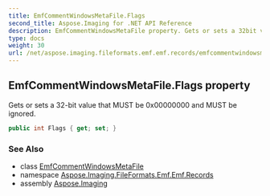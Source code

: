 ```yaml
---
title: EmfCommentWindowsMetaFile.Flags
second_title: Aspose.Imaging for .NET API Reference
description: EmfCommentWindowsMetaFile property. Gets or sets a 32bit value that MUST be 0x00000000 and MUST be ignored
type: docs
weight: 30
url: /net/aspose.imaging.fileformats.emf.emf.records/emfcommentwindowsmetafile/flags/
---
```

## EmfCommentWindowsMetaFile.Flags property

Gets or sets a 32-bit value that MUST be 0x00000000 and MUST be ignored.

```csharp
public int Flags { get; set; }
```

### See Also

* class [EmfCommentWindowsMetaFile](../)
* namespace [Aspose.Imaging.FileFormats.Emf.Emf.Records](../../emfcommentwindowsmetafile/)
* assembly [Aspose.Imaging](../../../)


